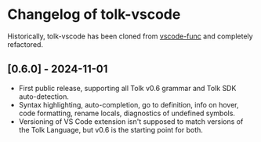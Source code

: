 # Changelog of tolk-vscode

Historically, tolk-vscode has been cloned from [vscode-func](https://github.com/tonwhales/vscode-func)
and completely refactored.

## [0.6.0] - 2024-11-01

* First public release, supporting all Tolk v0.6 grammar and Tolk SDK auto-detection.
* Syntax highlighting, auto-completion, go to definition, info on hover, code formatting, rename locals, diagnostics of undefined symbols.
* Versioning of VS Code extension isn't supposed to match versions of the Tolk Language, but v0.6 is the starting point for both.

